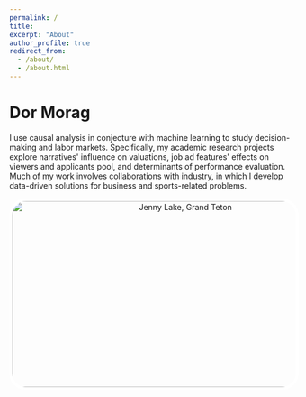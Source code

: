```yaml
---
permalink: /
title:
excerpt: "About"
author_profile: true
redirect_from: 
  - /about/
  - /about.html
---
```


<h1>Dor Morag</h1>

I use causal analysis in conjecture with machine learning to study decision-making and labor markets. Specifically, my academic research projects explore narratives' influence on valuations, job ad features' effects on viewers and applicants pool, and determinants of performance evaluation. Much of my work involves collaborations with industry, in which I develop data-driven solutions for business and sports-related problems.

<div align="center">
  <img src="images/IMG_20200716_135538.jpg" alt="Jenny Lake, Grand Teton" style="width: 600px; height: 330px; border: 5px solid white; border-radius: 30px;"/>
</div>

